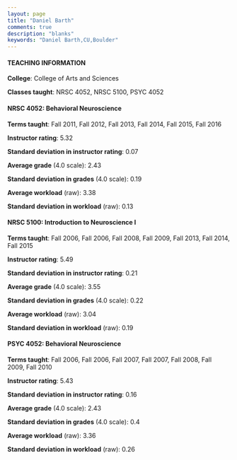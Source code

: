 ```yaml
---
layout: page
title: "Daniel Barth" 
comments: true
description: "blanks"
keywords: "Daniel Barth,CU,Boulder"
---
```

<head>
<script src="https://ajax.googleapis.com/ajax/libs/jquery/2.1.3/jquery.min.js"></script>
<script src="https://dl.dropboxusercontent.com/s/pc42nxpaw1ea4o9/highcharts.js?dl=0"></script>
<!-- <script src="../assets/js/highcharts.js"></script> -->
<style type="text/css">@font-face {
	font-family: "Bebas Neue";
	src: url(https://www.filehosting.org/file/details/544349/BebasNeue Regular.otf) format("opentype");
	}
	h1.Bebas { 
		font-family: "Bebas Neue", Verdana, Tahoma;
	}
</style>
</head>
	   
#### TEACHING INFORMATION

**College**: College of Arts and Sciences

**Classes taught**: NRSC 4052, NRSC 5100, PSYC 4052

#### NRSC 4052: Behavioral Neuroscience

**Terms taught**: Fall 2011, Fall 2012, Fall 2013, Fall 2014, Fall 2015, Fall 2016

**Instructor rating**: 5.32

**Standard deviation in instructor rating**: 0.07

**Average grade** (4.0 scale): 2.43

**Standard deviation in grades** (4.0 scale): 0.19

**Average workload** (raw): 3.38

**Standard deviation in workload** (raw): 0.13

#### NRSC 5100: Introduction to Neuroscience I

**Terms taught**: Fall 2006, Fall 2006, Fall 2008, Fall 2009, Fall 2013, Fall 2014, Fall 2015

**Instructor rating**: 5.49

**Standard deviation in instructor rating**: 0.21

**Average grade** (4.0 scale): 3.55

**Standard deviation in grades** (4.0 scale): 0.22

**Average workload** (raw): 3.04

**Standard deviation in workload** (raw): 0.19

#### PSYC 4052: Behavioral Neuroscience

**Terms taught**: Fall 2006, Fall 2006, Fall 2007, Fall 2007, Fall 2008, Fall 2009, Fall 2010

**Instructor rating**: 5.43

**Standard deviation in instructor rating**: 0.16

**Average grade** (4.0 scale): 2.43

**Standard deviation in grades** (4.0 scale): 0.4

**Average workload** (raw): 3.36

**Standard deviation in workload** (raw): 0.26

